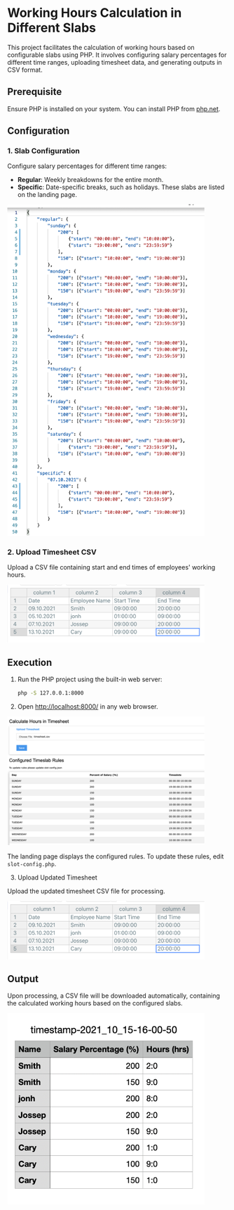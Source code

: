 # Working Hours Calculation in Different Slabs

This project facilitates the calculation of working hours based on configurable slabs using PHP. It involves configuring salary percentages for different time ranges, uploading timesheet data, and generating outputs in CSV format.

## Prerequisite

Ensure PHP is installed on your system. You can install PHP from [php.net](https://www.php.net/manual/en/install.php).

## Configuration

### 1. Slab Configuration

Configure salary percentages for different time ranges:
- **Regular**: Weekly breakdowns for the entire month.
- **Specific**: Date-specific breaks, such as holidays. These slabs are listed on the landing page.

<img src="screenshots/config.png" width="450" />

### 2. Upload Timesheet CSV

Upload a CSV file containing start and end times of employees' working hours.

<img src="screenshots/upload_timesheet.png" width="450" />

## Execution

1. Run the PHP project using the built-in web server:

   ```bash
   php -S 127.0.0.1:8000
   ```

2. Open [http://localhost:8000/](http://localhost:8000/) in any web browser.

<img src="screenshots/index-page.png" width="450" />

The landing page displays the configured rules. To update these rules, edit `slot-config.php`.

3. Upload Updated Timesheet

Upload the updated timesheet CSV file for processing.

<img src="screenshots/upload_timesheet.png" width="450" />

## Output

Upon processing, a CSV file will be downloaded automatically, containing the calculated working hours based on the configured slabs.

<img src="screenshots/output.png" width="450" />


